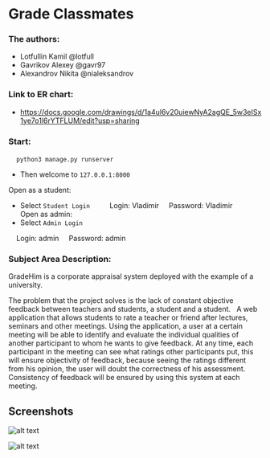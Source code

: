 # Grade Classmates

### The authors:
- Lotfullin Kamil @lotfull
- Gavrikov Alexey @gavr97
- Alexandrov Nikita @nialeksandrov
 
### Link to ER chart:
- https://docs.google.com/drawings/d/1a4ul6v20uiewNyA2agQE_5w3eISx1ye7o1l6rYTFLUM/edit?usp=sharing

### Start:
    `python3 manage.py runserver`
- Then welcome to `127.0.0.1:8000`

Open as a student:
- Select `Student Login`
    
    Login: Vladimir
    Password: Vladimir
    
Open as admin:
- Select `Admin Login`

    Login: admin
    Password: admin
 
### Subject Area Description:

GradeHim is a corporate appraisal system deployed with the example of a university.

The problem that the project solves is the lack of constant objective feedback between teachers and students, a student and a student.
 
A web application that allows students to rate a teacher or friend after lectures, seminars and other meetings. Using the application, a user at a certain meeting will be able to identify and evaluate the individual qualities of another participant to whom he wants to give feedback. At any time, each participant in the meeting can see what ratings other participants put, this will ensure objectivity of feedback, because seeing the ratings different from his opinion, the user will doubt the correctness of his assessment. Consistency of feedback will be ensured by using this system at each meeting.


## Screenshots

![alt text](https://raw.githubusercontent.com/lotfull/grade-classmates/master/pictures/form-for-grading-participant.png)

![alt text](https://raw.githubusercontent.com/Lotfull/grade-classmates/master/pictures/meeting-grade-results-p2p.png)
